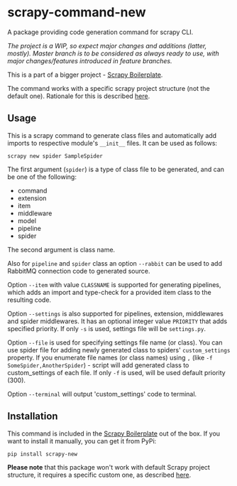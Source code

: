 # scrapy-command-new

A package providing code generation command for scrapy CLI.

*The project is a WIP, so expect major changes and additions (latter, mostly).
Master branch is to be considered as always ready to use, with major changes/features introduced in feature branches.*

This is a part of a bigger project - [Scrapy Boilerplate](https://github.com/groupbwt/scrapy-boilerplate).

The command works with a specific scrapy project structure (not the default one). Rationale for this is described [here](https://github.com/groupbwt/scrapy-boilerplate#file-and-folder-structure).

## Usage

This is a scrapy command to generate class files and automatically add imports to respective module's `__init__` files. It can be used as follows:

```
scrapy new spider SampleSpider
```

The first argument (`spider`) is a type of class file to be generated, and can be one of the following:

- command
- extension
- item
- middleware
- model
- pipeline
- spider

The second argument is class name.

Also for `pipeline` and `spider` class an option `--rabbit` can be used to add RabbitMQ connection code to generated source.

Option `--item` with value `CLASSNAME` is supported for generating pipelines, which adds an import and type-check for a provided item class to the resulting code.

Option `--settings` is also supported for pipelines, extension, middlewares and spider middlewares. It has an optional integer value `PRIORITY` that adds specified priority. If only `-s` is used, settings file will be `settings.py`.

Option `--file` is used for specifying settings file name (or class). You can use spider file for adding newly generated class to spiders' `custom_settings` property. If you enumerate file names (or class names) using `,` (like `-f SomeSpider,AnotherSpider`) - script will add generated class to custom_settings of each file. If only `-f` is used, will be used default priority (300).

Option `--terminal` will output 'custom_settings' code to terminal.

## Installation

This command is included in the [Scrapy Boilerplate](https://github.com/groupbwt/scrapy-boilerplate) out of the box. If you want to install it manually, you can get it from PyPi:

```
pip install scrapy-new
```

**Please note** that this package won't work with default Scrapy project structure, it requires a specific custom one, as described [here](https://github.com/groupbwt/scrapy-boilerplate#file-and-folder-structure).
